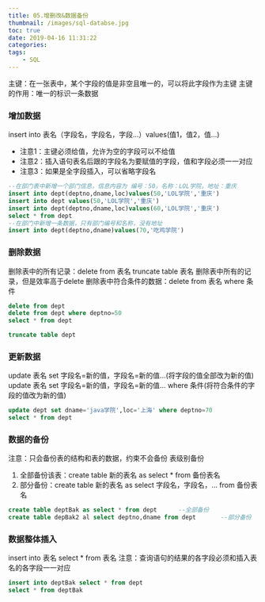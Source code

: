 ```yaml
---
title: 05.增删改&数据备份
thumbnail: /images/sql-databse.jpg
toc: true
date: 2019-04-16 11:31:22
categories:
tags:
	- SQL
---
```


主键：在一张表中，某个字段的值是非空且唯一的，可以将此字段作为主键
主键的作用：唯一的标识一条数据
<!-- more -->
### 增加数据
insert into 表名（字段名，字段名，字段...）values(值1，值2，值...)
- 注意1：主键必须给值，允许为空的字段可以不给值
- 注意2：插入语句表名后跟的字段名为要赋值的字段，值和字段必须一一对应
- 注意3：如果是全字段插入，可以省略字段名

```sql
--在部门表中新增一个部门信息，信息内容为 编号：50，名称：LOL学院，地址：重庆
insert into dept(deptno,dname,loc)values(50,'LOL学院','重庆')
insert into dept values(50,'LOL学院','重庆')
insert into dept(deptno,dname,loc)values(60,'LOL学院','重庆')
select * from dept
--在部门中新增一条数据，只有部门编号和名称，没有地址
insert into dept(deptno,dname)values(70,'吃鸡学院')
```

### 删除数据
删除表中的所有记录：delete from 表名
truncate table 表名		删除表中所有的记录，但是效率高于delete
删除表中符合条件的数据：delete from 表名 where 条件
```sql
delete from dept
delete from dept where deptno=50
select * from dept

truncate table dept
```

### 更新数据
update 表名 set 字段名=新的值，字段名=新的值...(将字段的值全部改为新的值)
update 表名 set 字段名=新的值，字段名=新的值... where 条件(将符合条件的字段的值改为新的值)
```sql
update dept set dname='java学院',loc='上海' where deptno=70
select * from dept
```

### 数据的备份
注意：只会备份表的结构和表的数据，约束不会备份
表级别备份
1. 全部备份该表：create table 新的表名 as select * from 备份表名
2. 部分备份：create table 新的表名 as select 字段名，字段名，... from 备份表名

```sql
create table deptBak as select * from dept		--全部备份
create table depBak2 al select deptno,dname from dept 		--部分备份
```

### 数据整体插入
insert into 表名 select * from 表名
注意：查询语句的结果的各字段必须和插入表名的各字段一一对应

```sql
insert into deptBak select * from dept
select * from deptBak
```

